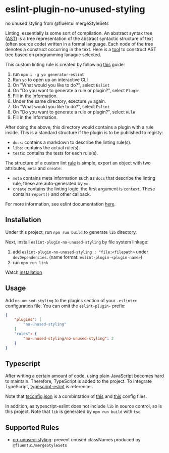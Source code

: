 # eslint-plugin-no-unused-styling

no unused styling from @fluentui mergeStyleSets

Linting, essentially is some sort of compilation. An abstract syntax tree ([AST](https://en.wikipedia.org/wiki/Abstract_syntax_tree)) is a tree representation of the abstract syntactic structure of text (often source code) written in a formal language. Each node of the tree denotes a construct occurring in the text. Here is a [tool](https://astexplorer.net/) to construct AST tree based on programming lanague selected.

This custom linting rule is created by following [this](https://flexport.engineering/writing-custom-lint-rules-for-your-picky-developers-67732afa1803) guide:

1. run `npm i -g yo generator-eslint`
2. Run `yo` to open up an interactive CLI
3. On "What would you like to do?", select `Eslint`
4. On "Do you want to generate a rule or plugin?", select `Plugin`
5. Fill in the information.
6. Under the same directory, execture `yo` again.
7. On "What would you like to do?", select `Eslint`
8. On "Do you want to generate a rule or plugin?", select `Rule`
9. Fill in the information.


After doing the above, this directory would contains a plugin with a rule inside. This is a standard structure if the plugin is to be published to registy:
* `docs`: contains a markdown to describe the linting rule(s).
* `libs`: contains the actual rule(s).
* `tests`: contains the tests for each rule(s).

The structure of a custom lint [rule](./lib/rules/no-unused-styling.js) is simple, export an object with two attributes, `meta` and `create`:
* `meta` contains meta information such as `docs` that describe the linting rule, these are auto-generated by `yo`.
* `create` contains the linting logic. the first argument is `context`. These contains `report()` and other callback.


For more information, see eslint documentation [here](https://eslint.org/docs/developer-guide/working-with-rules).


## Installation

Under this project, run `npm run build` to generate `lib` directory.

Next, install `eslint-plugin-no-unused-styling` by file system linkage:
1. add `eslint-plugin-no-unused-styling : "file:<filepath>` under `devDependencies`. (name format: `eslint-plugin-<plugin-name>`)
2. run `npm run link`

Watch [installation](./assets/01-installation.gif)


## Usage

Add `no-unused-styling` to the plugins section of your `.eslintrc` configuration file. You can omit the `eslint-plugin-` prefix:

```json
{
    "plugins": [
        "no-unused-styling"
    ]
    "rules": {
        "no-unused-styling/no-unused-styling": 2
    }
}
```

## Typescript

After writing a certain amount of code, using plain JavaScript becomes hard to maintain. Therefore, TypeScript is added to the project. To integrate TypeScript, [typescript-eslint](https://github.com/typescript-eslint/typescript-eslint/tree/d21cfe0f4b7d3041948b1b6e0cd56c5ec34b2b3f/packages/eslint-plugin) is reference .

Note that [tsconfig.json](./tsconfig.json) is a combintation of [this](https://github.com/typescript-eslint/typescript-eslint/blob/d21cfe0f4b7d3041948b1b6e0cd56c5ec34b2b3f/packages/eslint-plugin/tsconfig.json) and [this](https://github.com/typescript-eslint/typescript-eslint/blob/d21cfe0f4b7d3041948b1b6e0cd56c5ec34b2b3f/tsconfig.base.json) config files. 

In addition, as typescript-eslint does not include `lib` in source control, so is this project. Note that `lib` is generated by `npm run build` with `tsc`.

## Supported Rules

* [no-unused-styling](./docs/rules/no-unused-styling.md): prevent unused classNames produced by `@fluentui/mergeStyleSets`
